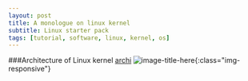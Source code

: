 ```yaml
---
layout: post
title: A monologue on linux kernel
subtitle: Linux starter pack
tags: [tutorial, software, linux, kernel, os]
---
```

###Architecture of Linux kernel
[archi](https://www.ibm.com/developerworks/library/l-linux-kernel/figure2.jpg)
![image-title-here](https://www.ibm.com/developerworks/library/l-linux-kernel/figure2.jpg){:class="img-responsive"}


